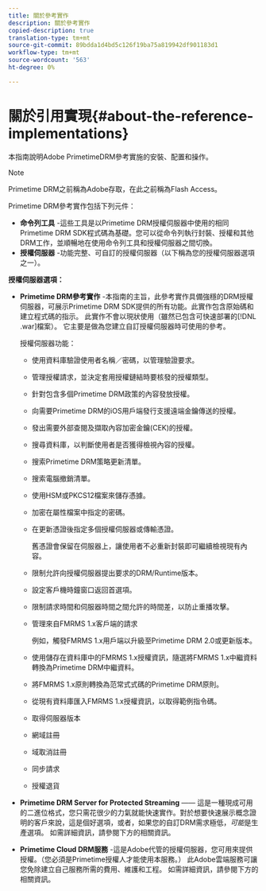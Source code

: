 ```yaml
---
title: 關於參考實作
description: 關於參考實作
copied-description: true
translation-type: tm+mt
source-git-commit: 89bdda1d4bd5c126f19ba75a819942df901183d1
workflow-type: tm+mt
source-wordcount: '563'
ht-degree: 0%

---
```



# 關於引用實現{#about-the-reference-implementations}

本指南說明Adobe PrimetimeDRM參考實施的安裝、配置和操作。

>[!NOTE]
>
>Primetime DRM之前稱為Adobe存取，在此之前稱為Flash Access。

Primetime DRM參考實作包括下列元件：

* **命令列工具** -這些工具是以Primetime DRM授權伺服器中使用的相同Primetime DRM SDK程式碼為基礎。您可以從命令列執行封裝、授權和其他DRM工作，並順暢地在使用命令列工具和授權伺服器之間切換。
* **授權伺服器** -功能完整、可自訂的授權伺服器（以下稱為您的授權伺服器選項之一）。

**授權伺服器選項：**

* **Primetime DRM參考實作** -本指南的主旨，此參考實作具備強穩的DRM授權伺服器，可展示Primetime DRM SDK提供的所有功能。此實作包含原始碼和建立程式碼的指示。 此實作不會以現狀使用（雖然已包含可快速部署的[!DNL .war]檔案）。 它主要是做為您建立自訂授權伺服器時可使用的參考。

   授權伺服器功能：

   * 使用資料庫驗證使用者名稱／密碼，以管理驗證要求。
   * 管理授權請求，並決定套用授權鏈結時要核發的授權類型。
   * 針對包含多個Primetime DRM政策的內容發放授權。
   * 向需要Primetime DRM的iOS用戶端發行支援遠端金鑰傳送的授權。
   * 發出需要外部查閱及擷取內容加密金鑰(CEK)的授權。
   * 搜尋資料庫，以判斷使用者是否獲得檢視內容的授權。
   * 搜索Primetime DRM策略更新清單。
   * 搜索電腦撤銷清單。
   * 使用HSM或PKCS12檔案來儲存憑據。
   * 加密在屬性檔案中指定的密碼。
   * 在更新憑證後指定多個授權伺服器或傳輸憑證。

      舊憑證會保留在伺服器上，讓使用者不必重新封裝即可繼續檢視現有內容。
   * 限制允許向授權伺服器提出要求的DRM/Runtime版本。
   * 設定客戶機時鐘窗口返回首選項。
   * 限制請求時間和伺服器時間之間允許的時間差，以防止重播攻擊。
   * 管理來自FMRMS 1.x客戶端的請求

      例如，觸發FMRMS 1.x用戶端以升級至Primetime DRM 2.0或更新版本。
   * 使用儲存在資料庫中的FMRMS 1.x授權資訊，隨選將FMRMS 1.x中繼資料轉換為Primetime DRM中繼資料。
   * 將FMRMS 1.x原則轉換為范常式式碼的Primetime DRM原則。
   * 從現有資料庫匯入FMRMS 1.x授權資訊，以取得範例指令碼。
   * 取得伺服器版本
   * 網域註冊
   * 域取消註冊
   * 同步請求
   * 授權退貨

* **Primetime DRM Server for Protected Streaming**  —— 這是一種現成可用的二進位格式，您只需花很少的力氣就能快速實作。對於想要快速展示概念證明的客戶來說，這是個好選項，或者，如果您的自訂DRM需求極低，*可能*&#x200B;是生產選項。 如需詳細資訊，請參閱下方的相關資訊。

* **Primetime Cloud DRM服務** -這是Adobe代管的授權伺服器，您可用來提供授權。（您必須是Primetime授權人才能使用本服務。） 此Adobe雲端服務可讓您免除建立自己服務所需的費用、維護和工程。 如需詳細資訊，請參閱下方的相關資訊。


